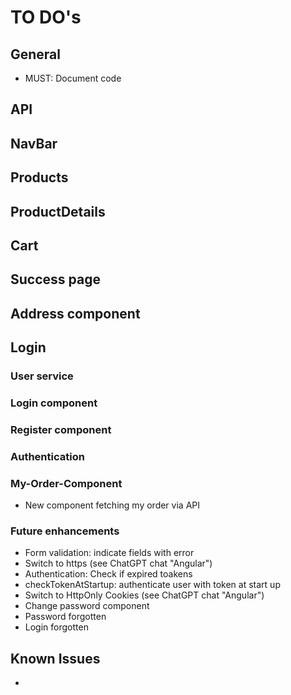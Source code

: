 # TO DO's

## General

- MUST: Document code

## API

## NavBar

## Products

## ProductDetails

## Cart

## Success page

## Address component

## Login

### User service

### Login component

### Register component

### Authentication

### My-Order-Component

- New component fetching my order via API

### Future enhancements

- Form validation: indicate fields with error
- Switch to https (see ChatGPT chat "Angular")
- Authentication: Check if expired toakens
- checkTokenAtStartup: authenticate user with token at start up
- Switch to HttpOnly Cookies (see ChatGPT chat "Angular")
- Change password component
- Password forgotten
- Login forgotten

## Known Issues

-
